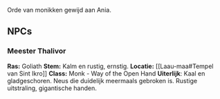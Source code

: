Orde van monikken gewijd aan Ania.

## NPCs

### Meester Thalivor
**Ras:** Goliath
**Stem:** Kalm en rustig, ernstig.
**Locatie:** [[Laau-maa#Tempel van Sint Ikro]]
**Class:** Monk - Way of the Open Hand
**Uiterlijk**: Kaal en gladgeschoren. Neus die duidelijk meermaals gebroken is. Rustige uitstraling, gigantische handen.